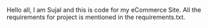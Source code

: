 Hello all, I am Sujal and this is code for my eCommerce Site. All the requirements for project is mentioned in the requirements.txt.
